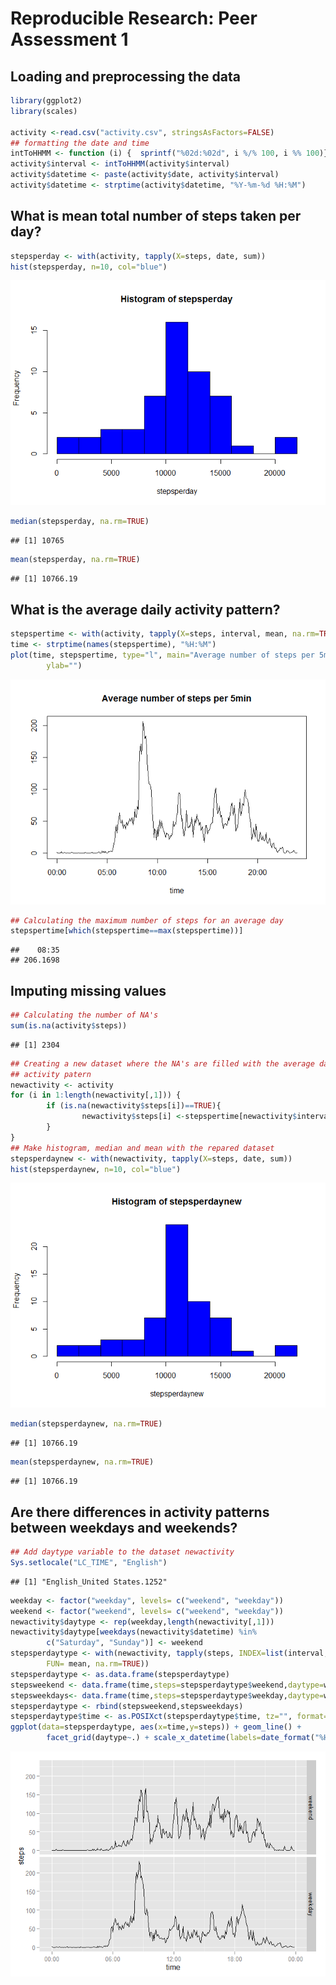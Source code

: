 # Reproducible Research: Peer Assessment 1


## Loading and preprocessing the data

```r
library(ggplot2)
library(scales)

activity <-read.csv("activity.csv", stringsAsFactors=FALSE)
## formatting the date and time
intToHHMM <- function (i) {  sprintf("%02d:%02d", i %/% 100, i %% 100)}
activity$interval <- intToHHMM(activity$interval)
activity$datetime <- paste(activity$date, activity$interval)
activity$datetime <- strptime(activity$datetime, "%Y-%m-%d %H:%M")
```

## What is mean total number of steps taken per day?

```r
stepsperday <- with(activity, tapply(X=steps, date, sum))
hist(stepsperday, n=10, col="blue")
```

![](PA1_template_files/figure-html/unnamed-chunk-2-1.png) 

```r
median(stepsperday, na.rm=TRUE)
```

```
## [1] 10765
```

```r
mean(stepsperday, na.rm=TRUE)
```

```
## [1] 10766.19
```
## What is the average daily activity pattern?

```r
stepspertime <- with(activity, tapply(X=steps, interval, mean, na.rm=TRUE))
time <- strptime(names(stepspertime), "%H:%M")
plot(time, stepspertime, type="l", main="Average number of steps per 5min",
        ylab="")
```

![](PA1_template_files/figure-html/unnamed-chunk-3-1.png) 

```r
## Calculating the maximum number of steps for an average day
stepspertime[which(stepspertime==max(stepspertime))]
```

```
##    08:35 
## 206.1698
```
## Imputing missing values

```r
## Calculating the number of NA's
sum(is.na(activity$steps))
```

```
## [1] 2304
```

```r
## Creating a new dataset where the NA's are filled with the average daily
## activity patern
newactivity <- activity
for (i in 1:length(newactivity[,1])) {
        if (is.na(newactivity$steps[i])==TRUE){
                newactivity$steps[i] <-stepspertime[newactivity$interval[i]]
        }
}
## Make histogram, median and mean with the repared dataset
stepsperdaynew <- with(newactivity, tapply(X=steps, date, sum))
hist(stepsperdaynew, n=10, col="blue")
```

![](PA1_template_files/figure-html/unnamed-chunk-4-1.png) 

```r
median(stepsperdaynew, na.rm=TRUE)
```

```
## [1] 10766.19
```

```r
mean(stepsperdaynew, na.rm=TRUE)
```

```
## [1] 10766.19
```
## Are there differences in activity patterns between weekdays and weekends?

```r
## Add daytype variable to the dataset newactivity
Sys.setlocale("LC_TIME", "English")
```

```
## [1] "English_United States.1252"
```

```r
weekday <- factor("weekday", levels= c("weekend", "weekday"))
weekend <- factor("weekend", levels= c("weekend", "weekday"))
newactivity$daytype <- rep(weekday,length(newactivity[,1]))
newactivity$daytype[weekdays(newactivity$datetime) %in%
        c("Saturday", "Sunday")] <- weekend
stepsperdaytype <- with(newactivity, tapply(steps, INDEX=list(interval,daytype),
        FUN= mean, na.rm=TRUE))
stepsperdaytype <- as.data.frame(stepsperdaytype)
stepsweekend <- data.frame(time,steps=stepsperdaytype$weekend,daytype=weekend)
stepsweekdays<- data.frame(time,steps=stepsperdaytype$weekday,daytype=weekday)
stepsperdaytype <- rbind(stepsweekend,stepsweekdays)
stepsperdaytype$time <- as.POSIXct(stepsperdaytype$time, tz="", format="%H:%M")
ggplot(data=stepsperdaytype, aes(x=time,y=steps)) + geom_line() + 
        facet_grid(daytype~.) + scale_x_datetime(labels=date_format("%H:%M"))
```

![](PA1_template_files/figure-html/unnamed-chunk-5-1.png) 
